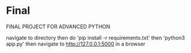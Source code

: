 # Final

FINAL PROJECT FOR ADVANCED PYTHON

navigate to directory then do
'pip install -r requirements.txt' then
'python3 app.py' then navigate to 
http://127.0.0.1:5000 in a browser
